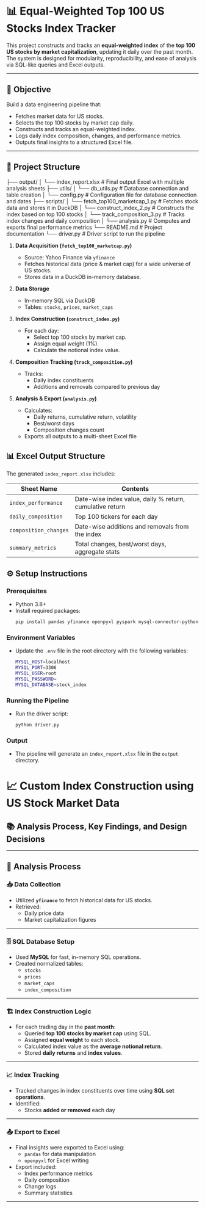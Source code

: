 # 📊 Equal-Weighted Top 100 US Stocks Index Tracker

This project constructs and tracks an **equal-weighted index** of the **top 100 US stocks by market capitalization**, updating it daily over the past month. The system is designed for modularity, reproducibility, and ease of analysis via SQL-like queries and Excel outputs.

---

## 📌 Objective

Build a data engineering pipeline that:
- Fetches market data for US stocks.
- Selects the top 100 stocks by market cap daily.
- Constructs and tracks an equal-weighted index.
- Logs daily index composition, changes, and performance metrics.
- Outputs final insights to a structured Excel file.

---

## 📁 Project Structure


├── output/
│ └── index_report.xlsx # Final output Excel with multiple analysis sheets
├── utils/
│ └── db_utils.py # Database connection and table creation
│ └── config.py # Configuration file for database connection and dates
├── scripts/
│ └── fetch_top100_marketcap_1.py # Fetches stock data and stores it in DuckDB
│ └── construct_index_2.py # Constructs the index based on top 100 stocks
│ └── track_composition_3.py # Tracks index changes and daily composition
│ └── analysis.py # Computes and exports final performance metrics
└── README.md # Project documentation
└── driver.py # Driver script to run the pipeline





1. **Data Acquisition (`fetch_top100_marketcap.py`)**
   - Source: Yahoo Finance via `yfinance`
   - Fetches historical data (price & market cap) for a wide universe of US stocks.
   - Stores data in a DuckDB in-memory database.

2. **Data Storage**
   - In-memory SQL via DuckDB
   - Tables: `stocks`, `prices`, `market_caps`

3. **Index Construction (`construct_index.py`)**
   - For each day:
     - Select top 100 stocks by market cap.
     - Assign equal weight (1%).
     - Calculate the notional index value.

4. **Composition Tracking (`track_composition.py`)**
   - Tracks:
     - Daily index constituents
     - Additions and removals compared to previous day

5. **Analysis & Export (`analysis.py`)**
   - Calculates:
     - Daily returns, cumulative return, volatility
     - Best/worst days
     - Composition changes count
   - Exports all outputs to a multi-sheet Excel file

## 📊 Excel Output Structure

The generated `index_report.xlsx` includes:

| Sheet Name           | Contents                                                                 |
|----------------------|--------------------------------------------------------------------------|
| `index_performance`  | Date-wise index value, daily % return, cumulative return                 |
| `daily_composition`  | Top 100 tickers for each day                                             |
| `composition_changes`| Date-wise additions and removals from the index                          |
| `summary_metrics`    | Total changes, best/worst days, aggregate stats                          |


## ⚙️ Setup Instructions

### Prerequisites

- Python 3.8+
- Install required packages:
  ```bash
  pip install pandas yfinance openpyxl pyspark mysql-connector-python


### Environment Variables

- Update the `.env` file in the root directory with the following variables:
  ```bash
  MYSQL_HOST=localhost
  MYSQL_PORT=3306
  MYSQL_USER=root
  MYSQL_PASSWORD=
  MYSQL_DATABASE=stock_index


### Running the Pipeline

- Run the driver script:
  ```bash
  python driver.py


### Output

- The pipeline will generate an `index_report.xlsx` file in the `output` directory.




# 📈 Custom Index Construction using US Stock Market Data

## 📚 Analysis Process, Key Findings, and Design Decisions

---

## 🔬 Analysis Process

### 📥 Data Collection
- Utilized **`yfinance`** to fetch historical data for US stocks.
- Retrieved:
  - Daily price data
  - Market capitalization figures

---

### 🗄️ SQL Database Setup
- Used **MySQL** for fast, in-memory SQL operations.
- Created normalized tables:
  - `stocks`
  - `prices`
  - `market_caps`
  - `index_composition`

---

### 🏗️ Index Construction Logic
- For each trading day in the **past month**:
  - Queried **top 100 stocks by market cap** using SQL.
  - Assigned **equal weight** to each stock.
  - Calculated index value as the **average notional return**.
  - Stored **daily returns** and **index values**.

---

### 📈 Index Tracking
- Tracked changes in index constituents over time using **SQL set operations**.
- Identified:
  - Stocks **added or removed** each day

---

### 📤 Export to Excel
- Final insights were exported to Excel using:
  - `pandas` for data manipulation
  - `openpyxl` for Excel writing
- Export included:
  - Index performance metrics
  - Daily composition
  - Change logs
  - Summary statistics

---

